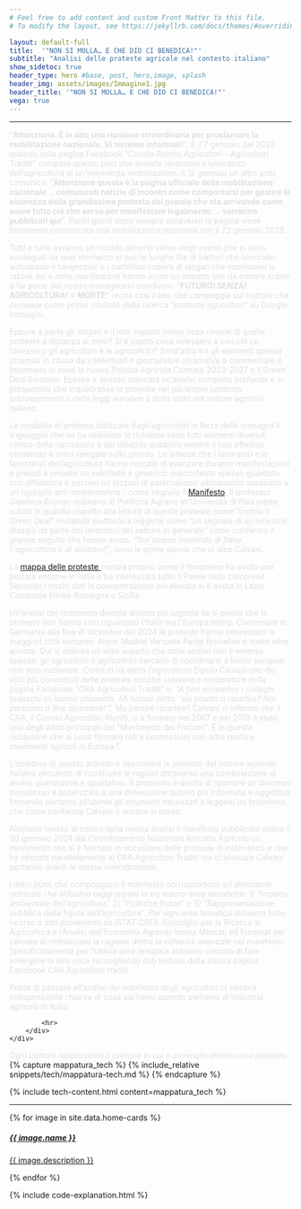 ```yaml
---
# Feel free to add content and custom Front Matter to this file.
# To modify the layout, see https://jekyllrb.com/docs/themes/#overriding-theme-defaults

layout: default-full
title:  '"NON SI MOLLA… E CHE DIO CI BENEDICA!"'
subtitle: "Analisi delle proteste agricole nel contesto italiano"
show_sidetoc: true
header_type: hero #base, post, hero,image, splash
header_img: assets/images/Immagine1.jpg
header_title: '"NON SI MOLLA… E CHE DIO CI BENEDICA!"'
vega: true
---
```



<div class="container py-3">
    <div class="row">
        <div class="col-md-3 col-md-offset-3">
        </div>
        <div class="col-md-6">
            <hr>
<p style="color: #E0E0E0;">“<strong>Attenzione. È in atto una riunione straordinaria per proclamare la mobilitazione nazionale. Vi terremo informati!</strong>”. È il 7 gennaio del 2023 quando sulla pagina Facebook “Circolo Riunito Agricoltori - Agricoltori Traditi” compare questo post che avverte lavoratori e lavoratrici dell’agricoltura di un'imminente mobilitazione. Il 12 gennaio un altro post comunica: “<strong>Attenzione questa è la pagina ufficiale della mobilitazione nazionale… comunicati notizie di incontri come comportarsi per gestire la sicurezza della grandissima protesta del popolo che sta arrivando come avere tutto ciò che serve per manifestare legalmente…. verranno pubblicati qui</strong>”. Pochi giorni dopo sempre attraverso la pagina viene finalmente comunicata una mobilitazione nazionale per il 22 gennaio 2023.</p>

<p style="color: #E0E0E0;">Tutti e tutte avranno un ricordo almeno visivo degli eventi che si sono susseguiti da quel momento in poi: le lunghe file di trattori che bloccano autostrade e tangenziali e i cartelloni coperti di slogan che esprimono la rabbia dei e delle manifestanti hanno avuto un impatto tale da entrare subito a far parte del nostro immaginario condiviso. “<strong>FUTURO! SENZA! AGRICOLTURA! = MORTE</strong>” recita così il telo che campeggia sul trattore che compare come primo risultato della ricerca “proteste agricoltori” su Google Immagini.</p>

<p style="color: #E0E0E0;">Eppure a parte gli slogan e il loro impatto visivo cosa rimane di quelle proteste a distanza di mesi? Si è capito cosa volessero e con chi ce l’avessero gli agricoltori e le agricoltrici? Senz’altro tra gli elementi spesso chiamati in causa da intellettuali e giornalisti/e chiamati/e a commentare il fenomeno ci sono la nuova Politica Agricola Comune 2023-2027 e il Green Deal Europeo. Eppure è spesso mancata un’analisi completa profonda e in prospettiva che inquadrasse le proteste nel più ampio contesto socioeconomico delle leggi europee e dello stato del settore agricolo italiano.</p>

<p style="color: #E0E0E0;">Le modalità di protesta utilizzate dagli agricoltori la forza delle immagini il linguaggio che ne ha veicolato le richieste sono tutti elementi divenuti centro della narrazione e del dibattito pubblico mentre il loro effettivo contenuto è stato relegato sullo sfondo. Le istanze che i lavoratori e le lavoratrici dell’agricoltura hanno cercato di avanzare durante manifestazioni e presidi è rimasto un indefinito e generico malcontento spesso guardato con diffidenza e persino un pizzico di paternalismo allorquando associato a un rigurgito anti-ambientalista - come segnala il <a href="https://ilmanifesto.it/le-logiche-di-mercato-dietro-le-proteste-dei-contadini">Manifesto</a>. Il professor Gianluca Brunori ordinario di Politiche Agrarie all’Università di Pisa mette subito in guardia rispetto alla lettura di queste proteste come “contro il Green Deal” invitando piuttosto a leggerle come “un segnale di un notevole disagio da parte dei lavoratori del settore in generale” come conferma il grande seguito che hanno avuto. <i>“Noi stiamo morendo di fame. L’agricoltura è al disastro!”</i>, sono le prime parole che ci dice Calvani.</p>

<p style="color: #E0E0E0;">La <a href="#mappa-proteste"> mappa delle proteste </a> mostra proprio come il fenomeno ha avuto una portata enorme in Italia e ha interessato tutto il Paese isole comprese. Secondo i nostri dati la concentrazione più elevata si è avuta in Lazio Campania Emilia-Romagna e Sicilia.</p>

<p style="color: #E0E0E0;">Un’analisi del fenomeno diventa ancora più urgente se si pensa che le proteste non hanno solo riguardato l’Italia ma l’Europa intera. Cominciate in Germania alla fine di dicembre del 2024 le proteste hanno interessato le maggiori città europee: Atene Madrid Varsavia Parigi Bruxelles e molte altre ancora. Qui si delinea un altro aspetto che dalle analisi non è emerso spesso: gli agricoltori e agricoltrici cercano di coordinarsi a livello europeo non solo nazionale. Come ci ha detto l’agricoltore Danilo Calvani uno dei volti più conosciuti delle proteste nonché creatore e moderatore della pagina Facebook “CRA Agricoltori Traditi” e: <i>“A fine novembre i colleghi tedeschi mi hanno chiamato. Mi hanno detto: ‘sei pronto a ripartire? Noi partiamo a fine dicembre!’”.</i> Ma perché ripartire? Calvani ci informa che il CRA, il Circolo Agricoltori Riuniti, si è formato nel 2007 e nel 2013 è stato uno degli attori principali del “Movimento dei Forconi”. È in questa occasione che si sono formate reti e connessioni con altre realtà e movimenti agricoli in Europa.”.</p>

<p style="color: #E0E0E0;">L’obiettivo di questo articolo è descrivere le proteste del settore agricolo italiano cercando di ricostruire le ragioni attraverso una combinazione di analisi quantitative e qualitative. Il proposito è quello di riportare un discorso complesso e polarizzato a una dimensione quanto più informata e oggettiva fornendo pertanto all’utente gli strumenti necessari a leggere un fenomeno che come conferma Calvani è ancora in corso.</p>

<p style="color: #E0E0E0;">Abbiamo messo al centro della nostra analisi il manifesto pubblicato online il 30 gennaio 2024 dal Coordinamento Nazionale Riscatto Agricolo un movimento che si è formato in occasione delle proteste di inizio anno e che ha operato parallelamente al CRA Agricoltori Traditi ma ci assicura Calvani portando avanti le stesse rivendicazioni.</p>

<p style="color: #E0E0E0;">I dieci punti che compongono il manifesto corrispondono ad altrettante richieste che abbiamo raggruppato in tre macro-aree tematiche: 1) “Impatto ambientale dell’agricoltura” 2) “Politiche fiscali” e 3) “Rappresentazione pubblica della figura dell’agricoltore”. Per ogni area tematica abbiamo fatto ricorso a dati provenienti da ISTAT CREA (Consiglio per la Ricerca in Agricoltura e l’Analisi dell’Economia Agraria) Ismea Mercati ed Eurostat per cercare di rintracciare la ragione dietro le richieste avanzate nel manifesto. Specificatamente per l’ultima area tematica abbiamo cercato di fare emergere la loro voce raccogliendo dati testuali dalla stessa pagina Facebook CRA Agricoltori traditi.</p>

<p style="color: #E0E0E0;">Prima di passare all’analisi del manifesto degli agricoltori ci sembra indispensabile chiarire di cosa parliamo quando parliamo di industria agricola in Italia.</p>

            <hr>
        </div>
    </div>
</div>

<div id="mappa-proteste">
        <div class="container py-3">
            <div class="row">
                <div class="col-md-2 col-md-offset-3">
                </div>
                <div class="col-md-6">
                    <vegachart schema-url="{{site.baseurl}}/assets/charts/chart_trattori.json" style="width: 100%"></vegachart>
                </div>
            </div>
        </div>

<div class="container py-3">
    <div class="row">
        <div class="col-md-3 col-md-offset-3">
        </div>
        <div class="col-md-6">
            <em style="color: #E0E0E0;"> Ogni trattore rappresenta il comune in cui è avvenuta almeno una protesta.
            </em>
        </div>
    </div>
</div>

<div class="container py-3">
    <div class="row">
        <div class="col-md-3 col-md-offset-3">
        </div>
        <div class="col-md-6">
{% capture mappatura_tech %}
{% include_relative snippets/tech/mappatura-tech.md %}
{% endcapture %}

{% include tech-content.html content=mappatura_tech %}
            <br>
            <hr>
        </div>
    </div>
</div>


<div class="row pb-5">
    <div class="col-md-12 col-sm-12">
        <div class="card-container">
            {% for image in site.data.home-cards %}
            <div class="card" style="width: 18rem;">
                    <a href="{{site.baseurl}}{{ image.path}}">
                    <!--
                    <div class="card-img"  ><img src="{{site.baseurl}}{{ image.url}}" class="card-img-top" alt="{{ image.name }}">
                    </div>
                    -->
                    <div class="card-body">
                        <h5 class="card-title">{{ image.name }}</h5>
                        <p class="card-text">{{ image.description }}</p>
                    </div>
                    </a>    
            </div>
            {% endfor %}
        </div>
    </div>
</div>

<!--
<div class="container py-3 mb-0 bg-color-full bg-color">
    <div class="row">
        <div class="col-md-3 col-md-offset-3">
        </div>
        <div class="col-md-6">
            <p>Prima di affrontare la realizzazione del sito è necessario installare Jekyll</p>
            <a href="{{site.baseurl}}/installation" class="btn btn-info" role="button">Installazione di Jeykll</a>
        </div>
    </div>
</div>
-->

{% include code-explanation.html %}
